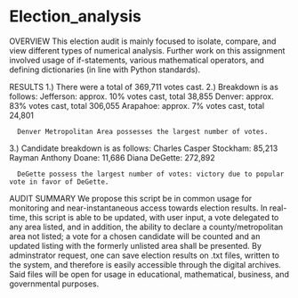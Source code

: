 # Election_analysis
 
 OVERVIEW 
  This election audit is mainly focused to isolate, compare, and view different types of numerical 
  analysis. Further work on this assignment involved usage of if-statements, various mathematical
  operators, and defining dictionaries (in line with Python standards).
  
  RESULTS
  1.) There were a total of 369,711 votes cast.
  2.) Breakdown is as follows:
      Jefferson: approx. 10% votes cast, total 38,855
      Denver: approx. 83% votes cast, total 306,055
      Arapahoe: approx. 7% votes cast, total 24,801
 
      Denver Metropolitan Area possesses the largest number of votes.
      
  3.) Candidate breakdown is as follows:
      Charles Casper Stockham: 85,213
      Rayman Anthony Doane: 11,686
      Diana DeGette: 272,892
      
      DeGette possess the largest number of votes: victory due to popular vote in favor of DeGette.
   
   AUDIT SUMMARY
   We propose this script be in common usage for monitoring and near-instantaneous access towards election results. 
   In real-time, this script is able to be updated, with user input, a vote delegated to any area listed, and in addition, 
   the ability to declare a county/metropolitan area not listed; a vote for a chosen candidate will be counted and an updated 
   listing with the formerly unlisted area shall be presented.
   By adminstrator request, one can save election results on .txt files, 
   written to the system, and therefore is easily accessible through the digital archives. 
   Said files will be open for usage in educational, mathematical, business, and governmental purposes.
